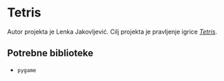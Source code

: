 # Tetris
Autor projekta je Lenka Jakovljević. Cilj projekta je pravljenje igrice [*Tetris*](https://en.wikipedia.org/wiki/Tetris).

## Potrebne biblioteke
- `pygame`
